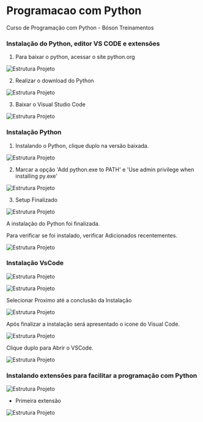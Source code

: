# Programacao com Python
Curso de Programação com Python - Bóson Treinamentos

### Instalação do Python, editor VS CODE e extensões

1) Para baixar o python, acessar o site python.org

![Estrutura Projeto](https://github.com/JosiTubaroski/Programacao_com_Python/blob/main/ing/01_Instalacao_Python.GIF)

2) Realizar o download do Python

![Estrutura Projeto](https://github.com/JosiTubaroski/Programacao_com_Python/blob/main/ing/02_Download_Python.GIF)

3) Baixar o Visual Studio Code
   
![Estrutura Projeto](https://github.com/JosiTubaroski/Programacao_com_Python/blob/main/ing/03_Baixar_Visual_StudioCode.GIF)

### Instalação Python

1) Instalando o Python, clique duplo na versão baixada.

![Estrutura Projeto](https://github.com/JosiTubaroski/Programacao_com_Python/blob/main/ing/04_Instalando_o_Python.GIF)

2) Marcar a opção 'Add python.exe to PATH' e 'Use admin privilege when installing py.exe'

![Estrutura Projeto](https://github.com/JosiTubaroski/Programacao_com_Python/blob/main/ing/05_Setup_Progress.GIF)
   
3) Setup Finalizado

![Estrutura Projeto](https://github.com/JosiTubaroski/Programacao_com_Python/blob/main/ing/06_Setup_Finalizado.GIF)

A instalação do Python foi finalizada.

Para verificar se foi instalado, verificar Adicionados recentementes.

![Estrutura Projeto](https://github.com/JosiTubaroski/Programacao_com_Python/blob/main/ing/07_Ver_Instalado.GIF)

### Instalação VsCode

![Estrutura Projeto](https://github.com/JosiTubaroski/Programacao_com_Python/blob/main/ing/08_Instalando_Visual_Code.GIF)

![Estrutura Projeto](https://github.com/JosiTubaroski/Programacao_com_Python/blob/main/ing/09_Instalando_VisualStudio.GIF)

Selecionar Proximo até a conclusão da Instalação

![Estrutura Projeto](https://github.com/JosiTubaroski/Programacao_com_Python/blob/main/ing/10_Visual_Code_Finalizado.GIF)

Após finalizar a instalação será apresentado o icone do Visual Code.

![Estrutura Projeto](https://github.com/JosiTubaroski/Programacao_com_Python/blob/main/ing/11_Visual_StudioInstalado.GIF)

Clique duplo para Abrir o VSCode.

![Estrutura Projeto](https://github.com/JosiTubaroski/Programacao_com_Python/blob/main/ing/12_Abrindo_VisualCode.GIF)

### Instalando extensões para facilitar a programação com Python

![Estrutura Projeto](https://github.com/JosiTubaroski/Programacao_com_Python/blob/main/ing/13_Extensoes.GIF)

- Primeira extensão

![Estrutura Projeto](https://github.com/JosiTubaroski/Programacao_com_Python/blob/main/ing/14_Primeira_Extensao.GIF) 




   
